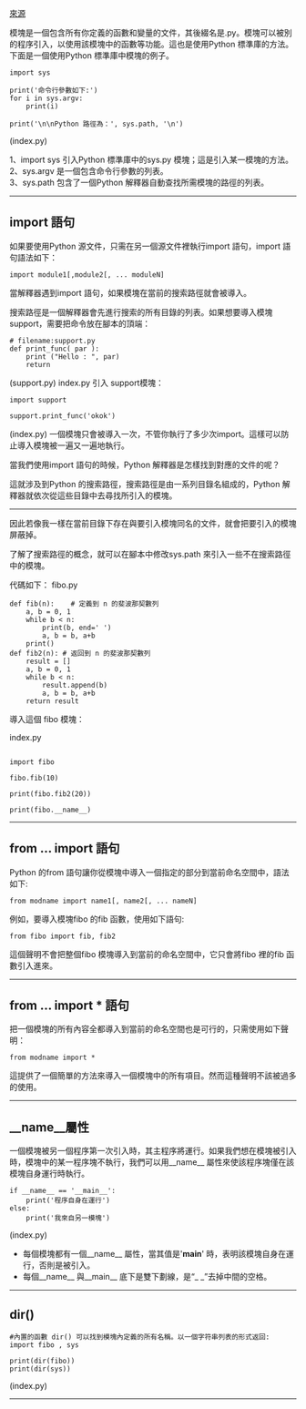 [來源](https://www.w3cschool.cn/python3/)  

模塊是一個包含所有你定義的函數和變量的文件，其後綴名是.py。模塊可以被別的程序引入，以使用該模塊中的函數等功能。這也是使用Python 標準庫的方法。下面是一個使用Python 標準庫中模塊的例子。 

```
import sys

print('命令行參數如下:')
for i in sys.argv:
    print(i)

print('\n\nPython 路徑為：', sys.path, '\n')

```

(index.py)

1、import sys 引入Python 標準庫中的sys.py 模塊；這是引入某一模塊的方法。  
2、sys.argv 是一個包含命令行參數的列表。  
3、sys.path 包含了一個Python 解釋器自動查找所需模塊的路徑的列表。  

---

## import 語句

如果要使用Python 源文件，只需在另一個源文件裡執行import 語句，import 語句語法如下：
```
import module1[,module2[, ... moduleN]
```

當解釋器遇到import 語句，如果模塊在當前的搜索路徑就會被導入。

搜索路徑是一個解釋器會先進行搜索的所有目錄的列表。如果想要導入模塊support，需要把命令放在腳本的頂端：

```
# filename:support.py
def print_func( par ):
    print ("Hello : ", par)
    return

```
(support.py)
index.py 引入 support模塊：
```
import support

support.print_func('okok')

```
(index.py)
一個模塊只會被導入一次，不管你執行了多少次import。這樣可以防止導入模塊被一遍又一遍地執行。

當我們使用import 語句的時候，Python 解釋器是怎樣找到對應的文件的呢？

這就涉及到Python 的搜索路徑，搜索路徑是由一系列目錄名組成的，Python 解釋器就依次從這些目錄中去尋找所引入的模塊。

---

因此若像我一樣在當前目錄下存在與要引入模塊同名的文件，就會把要引入的模塊屏蔽掉。

了解了搜索路徑的概念，就可以在腳本中修改sys.path 來引入一些不在搜索路徑中的模塊。

代碼如下：
fibo.py
```
def fib(n):    # 定義到 n 的斐波那契數列
    a, b = 0, 1
    while b < n:
        print(b, end=' ')
        a, b = b, a+b
    print()
def fib2(n): # 返回到 n 的斐波那契數列
    result = []
    a, b = 0, 1
    while b < n:
        result.append(b)
        a, b = b, a+b
    return result

```
導入這個 fibo 模塊：

index.py
```

import fibo

fibo.fib(10)

print(fibo.fib2(20))

print(fibo.__name__)
```

---

##  from ... import 語句

Python 的from 語句讓你從模塊中導入一個指定的部分到當前命名空間中，語法如下:

```
from modname import name1[, name2[, ... nameN]
```

例如，要導入模塊fibo 的fib 函數，使用如下語句:
```
from fibo import fib, fib2
```
這個聲明不會把整個fibo 模塊導入到當前的命名空間中，它只會將fibo 裡的fib 函數引入進來。

---

## from ... import * 語句  
把一個模塊的所有內容全都導入到當前的命名空間也是可行的，只需使用如下聲明：
```
from modname import *
```
這提供了一個簡單的方法來導入一個模塊中的所有項目。然而這種聲明不該被過多的使用。

---

##  __name__屬性

一個模塊被另一個程序第一次引入時，其主程序將運行。如果我們想在模塊被引入時，模塊中的某一程序塊不執行，我們可以用__name__ 屬性來使該程序塊僅在該模塊自身運行時執行。

```
if __name__ == '__main__':
    print('程序自身在運行')
else:
    print('我來自另一模塊')
```
(index.py)

- 每個模塊都有一個__name__ 屬性，當其值是'__main__' 時，表明該模塊自身在運行，否則是被引入。
- 每個__name__ 與__main__ 底下是雙下劃線，是“_ _”去掉中間的空格。

---
## dir()

```
#內置的函數 dir() 可以找到模塊內定義的所有名稱。以一個字符串列表的形式返回:
import fibo , sys

print(dir(fibo))
print(dir(sys))
```

(index.py)

---
